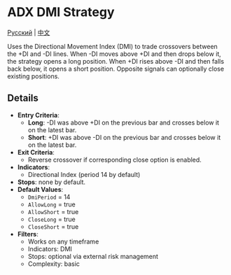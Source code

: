 # ADX DMI Strategy
[Русский](README_ru.md) | [中文](README_cn.md)

Uses the Directional Movement Index (DMI) to trade crossovers between the +DI and -DI lines. When -DI moves above +DI and then drops below it, the strategy opens a long position. When +DI rises above -DI and then falls back below, it opens a short position. Opposite signals can optionally close existing positions.

## Details

- **Entry Criteria**:
  - **Long**: -DI was above +DI on the previous bar and crosses below it on the latest bar.
  - **Short**: +DI was above -DI on the previous bar and crosses below it on the latest bar.
- **Exit Criteria**:
  - Reverse crossover if corresponding close option is enabled.
- **Indicators**:
  - Directional Index (period 14 by default)
- **Stops**: none by default.
- **Default Values**:
  - `DmiPeriod` = 14
  - `AllowLong` = true
  - `AllowShort` = true
  - `CloseLong` = true
  - `CloseShort` = true
- **Filters**:
  - Works on any timeframe
  - Indicators: DMI
  - Stops: optional via external risk management
  - Complexity: basic
